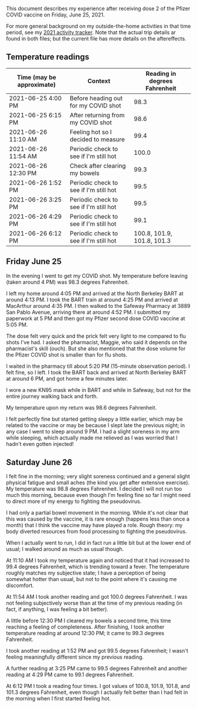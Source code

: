 This document describes my experience after receiving dose 2 of the
Pfizer COVID vaccine on Friday, June 25, 2021.

For more general background on my outside-the-home activities in that
time period, see my [2021 activity
tracker](2021-activity-tracker.md). Note that the actual trip details
ar found in both files; but the current file has more details on the
aftereffects.

## Temperature readings

Time (may be approximate) | Context | Reading in degrees Fahrenheit
-- | -- | --
2021-06-25 4:00 PM | Before heading out for my COVID shot | 98.3
2021-06-25 6:15 PM | After returning from my COVID shot | 98.6
2021-06-26 11:10 AM | Feeling hot so I decided to measure | 99.4
2021-06-26 11:54 AM | Periodic check to see if I'm still hot | 100.0
2021-06-26 12:30 PM | Check after clearing my bowels | 99.3
2021-06-26 1:52 PM | Periodic check to see if I'm still hot | 99.5
2021-06-26 3:25 PM | Periodic check to see if I'm still hot | 99.5
2021-06-26 4:29 PM | Periodic check to see if I'm still hot | 99.1
2021-06-26 6:12 PM | Periodic check to see if I'm still hot | 100.8, 101.9, 101.8, 101.3

## Friday June 25

In the evening I went to get my COVID shot. My temperature before
leaving (taken around 4 PM) was 98.3 degrees Fahrenheit.

I left my home around 4:05 PM and arrived at the North Berkeley BART
at around 4:13 PM. I took the BART train at around 4:25 PM and arrived
at MacArthur around 4:35 PM. I then walked to the Safeway Pharmacy at
3889 San Pablo Avenue, arriving there at around 4:52 PM. I submitted
my paperwork at 5 PM and then got my Pfizer second dose COVID vaccine
at 5:05 PM.

The dose felt very quick and the prick felt very light to me compared
to flu shots I've had. I asked the pharmacist, Maggie, who said it
depends on the pharmacist's skill (ouch). But she also mentioned that
the dose volume for the Pfizer COVID shot is smaller than for flu
shots.

I waited in the pharmacy till about 5:20 PM (15-minute observation
period). I felt fine, so I left. I took the BART back and arrived at
North Berkeley BART at around 6 PM, and got home a few minutes later.

I wore a new KN95 mask while in BART and while in Safeway, but not for
the entire journey walking back and forth.

My temperature upon my return was 98.6 degrees Fahrenheit.

I felt perfectly fine but started getting sleepy a little earlier,
which may be related to the vaccine or may be because I slept late the
previous night; in any case I went to sleep around 9 PM. I had a
slight soreness in my arm while sleeping, which actually made me
relieved as I was worried that I hadn't even gotten injected!

## Saturday June 26

I felt fine in the morning; very slight soreness continued and a
general slight physical fatigue and small aches (the kind you get
after extensive exercise). My temperature was 98.8 degrees
Fahrenheit. I decided I will not run too much this morning, because
even though I'm feeling fine so far I might need to direct more of my
energy to fighting the pseudovirus.

I had only a partial bowel movement in the morning. While it's not
clear that this was caused by the vaccine, it is rare enough (happens
less than once a month) that I think the vaccine may have played a
role. Rough theory: my body diverted resources from food processing to
fighting the pseudovirus.

When I actually went to run, I did in fact run a little bit but at the
lower end of usual; I walked around as much as usual though.

At 11:10 AM I took my temperature again and noticed that it had
increased to 99.4 degrees Fahrenheit, which is trending toward a
fever. The temperature roughly matches my subjective state; I have a
perception of being somewhat hotter than usual, but not to the point
where it's causing me discomfort.

At 11:54 AM I took another reading and got 100.0 degrees Fahrenheit. I
was not feeling subjectively worse than at the time of my previous
reading (in fact, if anything, I was feeling a bit better).

A little before 12:30 PM I cleared my bowels a second time, this time
reaching a feeling of completeness. After finishing, I took another
temperature reading at around 12:30 PM; it came to 99.3 degrees
Fahrenheit.

I took another reading at 1:52 PM and got 99.5 degrees Fahrenheit; I
wasn't feeling meaningfully different since my previous reading.

A further reading at 3:25 PM came to 99.5 degrees Fahrenheit and
another reading at 4:29 PM came to 99.1 degrees Fahrenheit.

At 6:12 PM I took a reading four times. I got values of 100.8, 101.9,
101.8, and 101.3 degrees Fahrenheit, even though I actually felt
better than I had felt in the morning when I first started feeling
hot.
